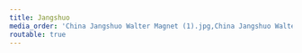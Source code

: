 ```yaml
---
title: Jangshuo
media_order: 'China Jangshuo Walter Magnet (1).jpg,China Jangshuo Walter Magnet (3).jpg,China Jangshuo Walter Magnet (4).jpg,China Jangshuo Walter Magnet (5).jpg,China Jangshuo Walter Magnet (6).jpg,China Jangshuo Walter Magnet (7).jpg,China Jangshuo Walter Magnet (8).jpg,China Jangshuo Walter Magnet (9).jpg,China Jangshuo Walter Magnet (10).jpg,China Jangshuo Walter Magnet (11).jpg,China Jangshuo Walter Magnet (12).jpg,China Jangshuo Walter Magnet (13).jpg,China Jangshuo Walter Magnet (14).jpg,China Jangshuo Walter Magnet (15).jpg,China Jangshuo Walter Magnet (16).jpg,China Jangshuo Walter Magnet (17).jpg,China Jangshuo Walter Magnet (18).jpg,China Jangshuo Walter Magnet (19).jpg,China Jangshuo Walter Magnet (20).jpg,China Jangshuo Walter Magnet (21).jpg,China Jangshuo Walter Magnet (22).jpg,China Jangshuo Walter Magnet (23).jpg,China Jangshuo Walter Magnet (24).jpg,China Jangshuo Walter Magnet (25).jpg,China Jangshuo Walter Magnet (26).jpg,China Jangshuo Walter Magnet (27).jpg,China Jangshuo Walter Magnet (28).jpg,China Jangshuo Walter Magnet (29).jpg,China Jangshuo Walter Magnet (30).jpg,China Jangshuo Walter Magnet (31).jpg,China Jangshuo Walter Magnet (32).jpg'
routable: true
---
```


